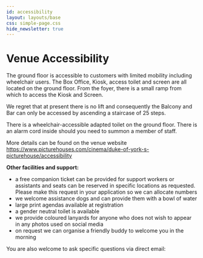 ```yaml
---
id: accessibility
layout: layouts/base
css: simple-page.css
hide_newsletter: true
---
```


# Venue Accessibility

The ground floor is accessible to customers with limited mobility including wheelchair users. The Box Office, Kiosk, access toilet and screen are all located on the ground floor. From the foyer, there is a small ramp from which to access the Kiosk and Screen.

We regret that at present there is no lift and consequently the Balcony and Bar can only be accessed by ascending a staircase of 25 steps.

There is a wheelchair-accessible adapted toilet on the ground floor. There is an alarm cord inside should you need to summon a member of staff.

More details can be found on the venue website https://www.picturehouses.com/cinema/duke-of-york-s-picturehouse/accessibility

**Other facilities and support:**

- a free companion ticket can be provided for support workers or assistants and seats can be reserved in specific locations as requested. Please make this request in your application so we can allocate numbers
- we welcome assistance dogs and can provide them with a bowl of water
- large print agendas available at registration
- a gender neutral toilet is available
- we provide coloured lanyards for anyone who does not wish to appear in any photos used on social media
- on request we can organise a friendly buddy to welcome you in the morning

You are also welcome to ask specific questions via direct email:
